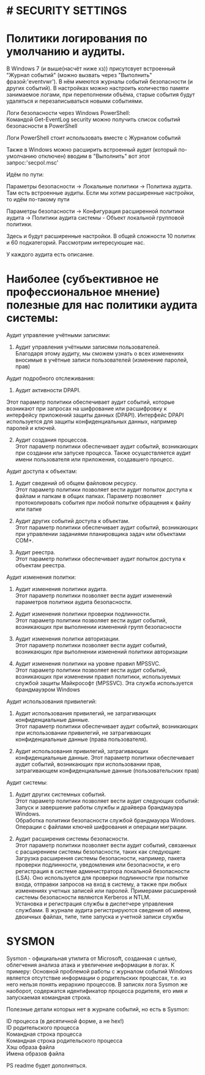 #                                                             # SECURITY SETTINGS
 
 
 
  
#                                                 Политики логирования по умолчанию и аудиты.
                                                     
В Windows 7 (и выше(насчёт ниже хз)) присутсвует встроенный "Журнал событий" (можно вызвать через "Выполнить" фразой:'eventvwr'). В нём имеются журналы событий безопасности 
(и других событий). В настройках можно настроить количество памяти занимаемое логами, при переполнении объёма, старые события будут удаляться и 
перезаписываться новыми событиями. 

Логи безопасности через Windows PowerShell:    
Командой Get-EventLog security можно получить список событий безопасности в PowerShell

Логи PowerShell стоит использовать вместе с Журналом событий




Также в Windows можно расширить встроенный аудит (который по-умолчанию отключен) вводим в "Выполнить"
вот этот запрос:'secpol.msc' 

Идём по пути:

Параметры безопасности -> Локальные политики -> Политика аудита. Там есть встроенные аудиты. Если мы хотим расширенные настройки,
то идём по-такому пути

Параметры безопасности -> Конфигурация расширенной политики аудита -> Политики аудита системы - Объект локальной групповой политики.

Здесь и будут расширенные настройки. В общей сложности 10 политик и 60 подкатегорий. Рассмотрим интересующие нас.

У каждого аудита есть описание.

# Наиболее (субъективное не профессиональное мнение) полезные для нас политики аудита системы:

Аудит управление учётными записями:

1. Аудит управления учётными записями пользователей.    
Благодаря этому аудиту, мы сможем узнать о всех изменениях вносимые в учётные записи пользователей (изменение паролей, прав)

Аудит подробного отслеживания:

1. Аудит активности DPAPI.  

Этот параметр политики обеспечивает аудит событий, которые возникают при запросах на шифрование или расшифровку к интерфейсу приложений защиты данных (DPAPI).
Интерфейс DPAPI используется для защиты конфиденциальных данных, например паролей и ключей.

2. Аудит создания процессов.  
Этот параметр политики обеспечивает аудит событий, возникающих при создании или запуске процесса. 
Также осуществляется аудит имени пользователя или приложения, создавшего процесс.

Аудит доступа к объектам:

1. Аудит сведений об общем файловом ресурсу.   
Этот параметр политики позволяет вести аудит попыток доступа к файлам и папкам в общих папках. 
Параметр позволяет протоколировать события при любой попытке обращения к файлу или папке

2. Аудит других событий доступа к объектам.     
Этот параметр политики обеспечивает аудит событий, возникающих при управлении заданиями планировщика задач или объектами COM+.

3. Аудит реестра.   
Этот параметр политики обеспечивает аудит попыток доступа к объектам реестра.

Аудит изменения политки:

1. Аудит изменения политики аудита.    
Этот параметр политики позволяет вести аудит изменений параметров политики аудита безопасности.

2. Аудит изменения политики проверки подлинности.     
Этот параметр политики позволяет вести аудит событий, возникающих при выполнении изменений групп безопасности

3. Аудит изменения политки авторизации.    
Этот параметр политики позволяет вести аудит событий, возникающих при выполнении изменений политики авторизации

4. Аудит изменения политики на уровне правил MPSSVC.    
Этот параметр политики позволяет вести аудит событий, возникающих при изменении правил политики, используемых службой защиты Майкрософт (MPSSVC). 
Эта служба используется брандмауэром Windows

Аудит использования привилегий:

1. Аудит использования привилегий, не затрагивающих конфиденциальные данные.    
Этот параметр политики обеспечивает аудит событий, возникающих при использовании привилегий, не затрагивающих конфиденциальные данные (права пользователя).

2. Аудит использования привилегий, затрагивающих конфиденциальные данные. 
Этот параметр политики обеспечивает аудит событий, возникающих при использовании прав, затрагивающем конфиденциальные данные (пользовательских прав)

Аудит системы:

1. Аудит других системных событий.    
Этот параметр политики позволяет вести аудит следующих событий:    
	Запуск и завершение работы службы и драйвера брандмауэра Windows.     
	Обработка политики безопасности службой брандмауэра Windows.    
	Операции с файлами ключей шифрования и операции миграции.       
  
2. Аудит расширения системы безопасности.    
Этот параметр политики позволяет вести аудит событий, связанных с расширением системы безопасности, таких как следующие:   
	Загрузка расширения системы безопасности, например, пакета проверки подлинности, уведомления или безопасности, и его регистрация в системе администратора локальной безопасности (LSA). 
  Оно используется для проверки подлинности при попытке входа, отправки запросов на вход в систему, а также при любых изменениях учетных записей или паролей. 
  Примерами расширений системы безопасности являются Kerberos и NTLM.     
	Установка и регистрация службы в диспетчере управления службами. В журнале аудита регистрируются сведения об имени, двоичных файлах, типе, типе запуска и учетной записи службы



#                                                        SYSMON
                                                        
Sysmon - официальная утилита от Microsoft, созданная с целью, облегчения анализа атака и увеличение информации в логах. К примеру: 
Основной проблемой работы с журналом событий Windows является отсутствие информации о родительских процессах, т.е. из него нельзя понять иерархию процессов.
В записях лога Sysmon же наоборот, содержатся идентификатор процесса родителя, его имя и запускаемая командная строка.

  Полезные детали которых нет в журнале событий, но есть в Sysmon:

ID процесса (в десятичной форме, а не hex!)                
ID родительского процесса                        
Командная строка процесса     
Командная строка родительского процесса          
Хэш образа файла         
Имена образов файла       




PS readme будет дополняться.









                                                    
 
